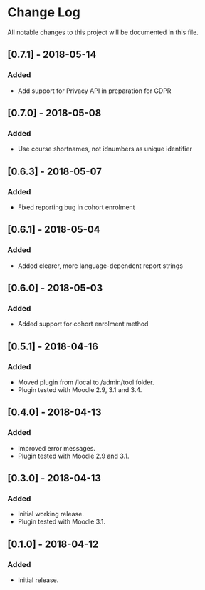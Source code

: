 # Change Log
All notable changes to this project will be documented in this file.

## [0.7.1] - 2018-05-14
### Added
- Add support for Privacy API in preparation for GDPR

## [0.7.0] - 2018-05-08
### Added
- Use course shortnames, not idnumbers as unique identifier

## [0.6.3] - 2018-05-07
### Added
- Fixed reporting bug in cohort enrolment

## [0.6.1] - 2018-05-04
### Added
- Added clearer, more language-dependent report strings

## [0.6.0] - 2018-05-03
### Added
- Added support for cohort enrolment method

## [0.5.1] - 2018-04-16
### Added
- Moved plugin from /local to /admin/tool folder.
- Plugin tested with Moodle 2.9, 3.1 and 3.4.

## [0.4.0] - 2018-04-13
### Added
- Improved error messages.
- Plugin tested with Moodle 2.9 and 3.1.

## [0.3.0] - 2018-04-13
### Added
- Initial working release.
- Plugin tested with Moodle 3.1.

## [0.1.0] - 2018-04-12
### Added
- Initial release.
